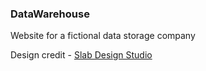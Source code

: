 ### DataWarehouse

Website for a fictional data storage company

Design credit - [Slab Design Studio](https://dribbble.com/slabdsgn)
